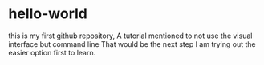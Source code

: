 # hello-world
this is my first github repository, 
A tutorial mentioned to not use the visual interface but command line
That would be the next step
I am trying out the easier option first to learn.
